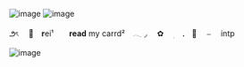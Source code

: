 ![image](https://github.com/lesbianmoshang/lesbianmoshang/assets/170052322/4d125537-fb87-48be-b430-03abf844e6d0)
![image](https://github.com/lesbianmoshang/lesbianmoshang/assets/170052322/c4864f39-680d-4298-afe1-e3675fe56668)

౨ৎ 　🧵　**r**ei¹　　**read** my carrd²　𓂃  ◞
　✿ ⠀ ׅ　． 🦕 　⎯　 intp

 ![image](https://github.com/lesbianmoshang/lesbianmoshang/assets/170052322/4d125537-fb87-48be-b430-03abf844e6d0)
